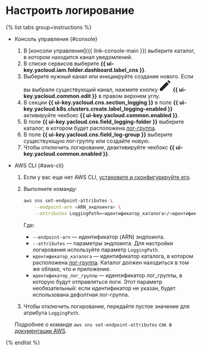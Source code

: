 # Настроить логирование

{% list tabs group=instructions %}

- Консоль управления {#console}

    1. В [консоли управления]({{ link-console-main }}) выберите каталог, в котором находится канал уведомлений.
    1. В списке сервисов выберите **{{ ui-key.yacloud.iam.folder.dashboard.label_cns }}**.
    1. Выберите нужный канал или инициируйте создание нового. Если вы выбрали существующий канал, нажмите кнопку ![image](../../_assets/edit.svg) **{{ ui-key.yacloud.common.edit }}** в правом верхнем углу.
    1. В секции **{{ ui-key.yacloud.cns.section_logging }}** в поле **{{ ui-key.yacloud.k8s.clusters.create.label_logging-enabled }}** активируйте чекбокс **{{ ui-key.yacloud.common.enabled }}**.
    1. В поле **{{ ui-key.yacloud.cns.field_logging-folder }}** выберите каталог, в котором будет расположена [лог-группа](../../logging/concepts/log-group.md).
    1. В поле **{{ ui-key.yacloud.cns.field_log-group }}** выберите существующую лог-группу или создайте новую.
    1. Чтобы отключить логирование, деактивируйте чекбокс **{{ ui-key.yacloud.common.enabled }}**.

- AWS CLI {#aws-cli}

    1. Если у вас еще нет AWS CLI, [установите и сконфигурируйте его](../../storage/tools/aws-cli.md).
    1. Выполните команду:

        ```bash
        aws sns set-endpoint-attributes \
            --endpoint-arn <ARN_эндпоинта> \
            --attributes LoggingPath=<идентификатор_каталога>/<идентификатор_лог_группы>
        ```

        Где:

        * `--endpoint-arn` — идентификатор (ARN) эндпоинта.
        * `--attributes` — параметры эндпоинта. Для настройки логирования используйте параметр `LoggingPath`.
        * `идентификатор_каталога` — идентификатор каталога, в котором расположена [лог-группа](../../logging/concepts/log-group.md). Каталог должен находиться в том же облаке, что и приложение.
        * `идентификатор_лог_группы` — идентификатор лог_группы, в которую будут отправляться логи. Этот параметр необязательный: если идентификатор не указан, будет использована дефолтная лог-группа.

    1. Чтобы отключить логирование, передайте пустое значение для атрибута `LoggingPath`.        

    Подробнее о команде `aws sns set-endpoint-attributes` см. в [документации AWS](https://awscli.amazonaws.com/v2/documentation/api/latest/reference/sns/set-endpoint-attributes.html).


{% endlist %}